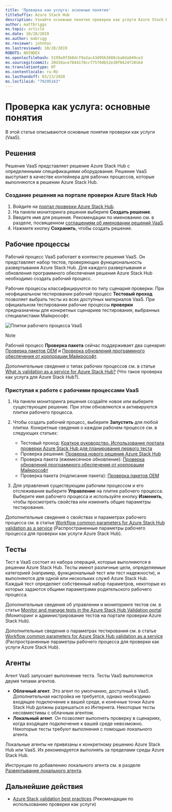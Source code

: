 ```yaml
---
title: 'Проверка как услуга: основные понятия'
titleSuffix: Azure Stack Hub
description: Узнайте основные понятия проверки как услуги Azure Stack Hub.
author: mattbriggs
ms.topic: article
ms.date: 10/28/2019
ms.author: mabrigg
ms.reviewer: johnhas
ms.lastreviewed: 10/28/2019
ROBOTS: NOINDEX
ms.openlocfilehash: 5199a9f3b8dcf9a3ac43d9563688cba8da949ce3
ms.sourcegitcommit: 20d10ace7844170ccf7570db52e30f0424f20164
ms.translationtype: HT
ms.contentlocale: ru-RU
ms.lasthandoff: 03/13/2020
ms.locfileid: "79295163"
---
```

# <a name="validation-as-a-service-key-concepts"></a>Проверка как услуга: основные понятия

В этой статье описываются основные понятия проверки как услуги (VaaS).

## <a name="solutions"></a>Решения

Решение VaaS представляет решение Azure Stack Hub с определенными спецификациями оборудования. Решение VaaS выступает в качестве контейнера для рабочих процессов, которые выполняются в решении Azure Stack Hub.

### <a name="create-a-solution-in-the-azure-stack-hub-validation-portal"></a>Создание решения на портале проверки Azure Stack Hub

1. Войдите на [портал проверки Azure Stack Hub](https://azurestackvalidation.com).
2. На панели мониторинга решения выберите **Создать решение**.
3. Введите имя для решения. Рекомендации по именованию см. в разделе, посвященном [соглашениям об именовании решений VaaS](azure-stack-vaas-best-practice.md#naming-convention-for-vaas-solutions).
4. Нажмите кнопку **Сохранить**, чтобы создать решение.

## <a name="workflows"></a>Рабочие процессы

Рабочий процесс VaaS работает в контексте решения VaaS. Он представляет набор тестов, проверяющих функциональность развертывания Azure Stack Hub. Для каждого развертывания и обновления программного обеспечения решения Azure Stack Hub необходимо создать рабочий процесс.

Рабочие процессы классифицируются по типу сценария проверки. При неофициальном тестировании рабочий процесс **Тестовый проход** позволяет выбрать тесты из всех доступных материалов VaaS. При официальном тестировании рабочие процессы **проверки** предназначены для конкретных сценариев тестирования, выбранных специалистами Майкрософт.

![Плитки рабочего процесса VaaS](media/tile_all-workflows.png)

> [!NOTE]
> Рабочий процесс **Проверка пакета** сейчас поддерживает два сценария: [Проверка пакетов OEM](azure-stack-vaas-validate-oem-package.md) и [Проверка обновлений программного обеспечения от корпорации Майкрософт](azure-stack-vaas-validate-microsoft-updates.md).

Дополнительные сведения о типах рабочих процессов см. в статье [What is validation as a service for Azure Stack Hub?](azure-stack-vaas-overview.md) (Что такое проверка как услуга для Azure Stack Hub?).

### <a name="getting-started-with-vaas-workflows"></a>Приступая к работе с рабочими процессами VaaS

1. На панели мониторинга решения создайте новое или выберите существующее решение. При этом обновляются и активируются плитки рабочего процесса.
2. Чтобы создать рабочий процесс, выберите **Запустить** для любой плитки. Конкретные сведения о каждом рабочем процессе см. в следующих статьях:
    - Тестовый проход: [Краткое руководство. Использование портала проверки Azure Stack Hub для планирования первого теста](azure-stack-vaas-schedule-test-pass.md)
    - Проверка решения: [Проверка нового решения Azure Stack Hub](azure-stack-vaas-validate-solution-new.md)
    - Проверка пакета (ежемесячное обновление): [Проверка обновлений программного обеспечения от корпорации Майкрософт](azure-stack-vaas-validate-microsoft-updates.md)
    - Проверка пакета (подписание пакета): [Проверка пакетов OEM](azure-stack-vaas-validate-oem-package.md)

3. Для управления существующим рабочим процессом и его отслеживания выберите **Управление** на плитке рабочего процесса. Выберите имя рабочего процесса и используйте кнопку **Изменить**, чтобы просмотреть свойства или изменить общие параметры тестирования.

Дополнительные сведения о свойствах и параметрах рабочего процесса см. в статье [Workflow common parameters for Azure Stack Hub validation as a service](azure-stack-vaas-parameters.md) (Распространенные параметры рабочего процесса для проверки как услуги Azure Stack Hub).

## <a name="tests"></a>Тесты

Тест в VaaS состоит из набора операций, которые выполняются в решении Azure Stack Hub. Тесты имеют различные цели, определяемые категорией (например, функциональный тест или тест надежности), и выполняются для одной или нескольких служб Azure Stack Hub. Каждый тест определяет собственный набор параметров, некоторые из которых задаются общими параметрами родительского рабочего процесса.

Дополнительные сведения об управлении и мониторинге тестов см. в статье [Monitor and manage tests in the Azure Stack Hub Validation portal](azure-stack-vaas-monitor-test.md) (Мониторинг и администрирование тестов на портале проверки Azure Stack Hub).

Дополнительные сведения о параметрах тестирования см. в статье [Workflow common parameters for Azure Stack Hub validation as a service](azure-stack-vaas-parameters.md) (Распространенные параметры рабочего процесса для проверки как услуги Azure Stack Hub).

## <a name="agents"></a>Агенты

Агент VaaS запускает выполнение теста. Тесты VaaS выполняются двумя типами агентов.

- **Облачный агент**. Это агент по умолчанию, доступный в VaaS. Дополнительная настройка не требуется, однако необходимо входящее подключение к вашей среде, и конечные точки Azure Stack Hub должны разрешаться из Интернета. Некоторые тесты несовместимы с облачным агентом.
- **Локальный агент**. Он позволяет выполнять проверку в сценариях, когда входящее подключение к вашей среде невозможно. Некоторые тесты требуют выполнения с помощью локального агента.

Локальные агенты не привязаны к конкретному решению Azure Stack Hub или VaaS. Их рекомендуется выполнять за пределами среды Azure Stack Hub.

Инструкции по добавлению локального агента см. в разделе [Развертывание локального агента](azure-stack-vaas-local-agent.md).

## <a name="next-steps"></a>Дальнейшие действия

- [Azure Stack validation best practices](azure-stack-vaas-best-practice.md) (Рекомендации по использованию проверки как услуги)